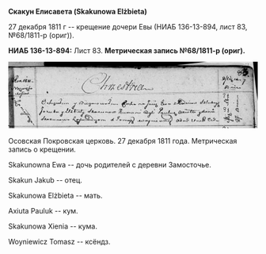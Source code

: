 **Скакун Елисавета (Skakunowa Elżbieta)**

27 декабря 1811 г -- крещение дочери Евы (НИАБ 136-13-894, лист 83,
№68/1811-р (ориг)).

**НИАБ 136-13-894:** Лист 83. **Метрическая запись №68/1811-р (ориг).**

![](./media/326008dcc73bb99e02aec7408327f8248b9ee2dd.png)

Осовская Покровская церковь. 27 декабря 1811 года. Метрическая запись о
крещении.

Skakunowna Ewa -- дочь родителей с деревни Замосточье.

Skakun Jakub -- отец.

Skakunowa Elżbieta -- мать.

Axiuta Pauluk -- кум.

Skakunowa Xienia -- кума.

Woyniewicz Tomasz -- ксёндз.
